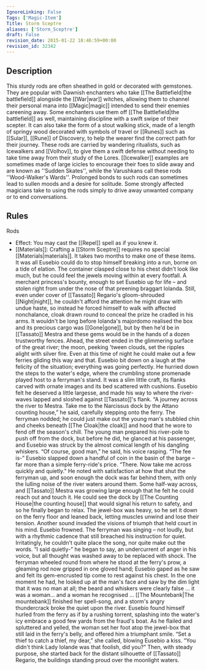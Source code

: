 ```yaml
---
IgnoreLinking: False
Tags: ['Magic-Item']
Title: Storm Sceptre
aliases: ['Storm_Sceptre']
draft: False
revision_date: 2015-01-22 18:46:59+00:00
revision_id: 32342
---
```


## Description
This sturdy rods are often sheathed in gold or decorated with gemstones. They are popular with Dawnish enchanters who take [[The Battlefield|the battlefield]] alongside the [[War|war]] witches, allowing them to channel their personal mana into [[Magic|magic]] intended to send their enemies careening away. Some enchanters use them off [[The Battlefield|the battlefield]] as well, maintaining discipline with a swift swipe of their scepter.
It can also take the form of a stout walking stick, made of a length of springy wood decorated with symbols of travel or [[Runes]] such as [[Sular]], [[Rune]] of Discovery, to help the wearer find the correct path for their journey. These rods are carried by wandering ritualists, such as Icewalkers and [[Volhov]], to give them a swift defense without needing to take time away from their study of the Lores. [[Icewalker]] examples are sometimes made of large icicles to encourage their foes to slide away and are known as ''Sudden Skates'', while the Varushkans call these rods ''Wood-Walker's Wards''. Prolonged bonds to such rods can sometimes lead to sullen moods and a desire for solitude. Some strongly affected magicians take to using the rods simply to drive away unwanted company or to end conversations. 
## Rules
Rods
* Effect: You may cast the [[Repel]] spell as if you knew it.
* [[Materials]]: Crafting a [[Storm Sceptre]] requires no special [[Materials|materials]]. It takes two months to make one of these items.
It was all Eusebio could do to stop himself breaking into a run, borne on a tide of elation. The container clasped close to his chest didn't look like much, but he could feel the jewels moving within at every footfall. A merchant princess's bounty, enough to set Eusebio up for life – and stolen right from under the nose of that preening braggart Iolanda.
Still, even under cover of [[Tassato]] Regario's gloom-shrouded [[Night|night]], he couldn't afford the attention he might draw with undue haste, so instead he forced himself to walk with affected nonchalance, cloak drawn round to conceal the prize he cradled in his arms. It wouldn't be long before Iolanda's majordomo realised the box and its precious cargo was [[Gone|gone]], but by then he'd be in [[Tassato]] Mestra and these gems would be in the hands of a dozen trustworthy fences.
Ahead, the street ended in the glimmering surface of the great river; the moon, peeking 'tween clouds, set the ripples alight with silver fire. Even at this time of night he could make out a few ferries gliding this way and that. Eusebio bit down on a laugh at the felicity of the situation; everything was going perfectly.
He hurried down the steps to the water's edge, where the crumbling stone promenade played host to a ferryman's stand. It was a slim little craft, its flanks carved with ornate images and its bed scattered with cushions. Eusebio felt he deserved a little largesse, and made his way to where the river-waves lapped and sloshed against [[Tassato]]'s flank.
“A journey across the river to Mestra. Take me to the Narcissus dock by the Attano counting house,” he said, carefully stepping onto the ferry.
The ferryman nodded; he could just make out the young man's stubbled chin and cheeks beneath [[The Cloak|the cloak]] and hood that he wore to fend off the season's chill.
The young man prepared his river-pole to push off from the dock, but before he did, he glanced at his passenger, and Eusebio was struck by the almost comical length of his dangling whiskers. “Of course, good man,” he said, his voice rasping. “The fee is-”
Eusebio slapped down a handful of coin in the basin of the barge – far more than a simple ferry-ride's price. “There. Now take me across quickly and quietly.”
He noted with satisfaction at how that shut the ferryman up, and soon enough the dock was far behind them, with only the lulling noise of the river waters around them. Some half-way across, and [[Tassato]] Mestra was growing large enough that he felt he could reach out and touch it. He could see the dock by [[The Counting House|the counting house]] that would signal his return to safety, and so he finally began to relax. The jewel-box was heavy, so he set it down on the ferry floor and leaned back, letting muscles unwind and lose their tension.
Another sound invaded the visions of triumph that held court in his mind. Eusebio frowned. The ferryman was singing – not loudly, but with a rhythmic cadence that still breached his instruction for quiet. Irritatingly, he couldn't quite place the song, nor quite make out the words.
“I said quietly-” he began to say, an undercurrent of anger in his voice, but all thought was washed away to be replaced with shock.
The ferryman wheeled round from where he stood at the ferry's prow, a gleaming rod now gripped in one gloved hand; Eusebio gaped as he saw and felt its gem-encrusted tip come to rest against his chest. In the one moment he had, he looked up at the man's face and saw by the dim light that it was no man at all; the beard and whiskers were clearly false ... it was a woman... and a woman he recognised ...
[[The Mountebank|The mountebank]] finished her spell-song, and a storm's angry thundercrack broke the quiet upon the river. Eusebio found himself hurled from the ferry as if by a rushing torrent, splashing into the water's icy embrace a good few yards from the fraud's boat.
As he flailed and spluttered and yelled, the woman set her foot atop the jewel-box that still laid in the ferry's belly, and offered him a triumphant smile.
“Set a thief to catch a thief, my dear,” she called, blowing Eusebio a kiss. “You didn't think Lady Iolande was that foolish, did you?”
Then, with steady purpose, she started back for the distant silhouette of [[Tassato]] Regario, the buildings standing proud over the moonlight waters.
